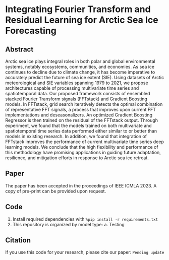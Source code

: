 # Integrating Fourier Transform and Residual Learning for Arctic Sea Ice Forecasting

## Abstract
Arctic sea ice plays integral roles in both polar and global environmental systems, notably ecosystems, communities, and economies. As sea ice continues to decline due to climate change, it has become imperative to accurately predict the future of sea ice extent (SIE). Using datasets of Arctic meteorological and SIE variables spanning 1979 to 2021, we propose architectures capable of processing multivariate time series and spatiotemporal data. Our proposed framework consists of ensembled stacked Fourier Transform signals (FFTstack) and Gradient Boosting models. In FFTstack, grid search iteratively detects the optimal combination of representative FFT signals, a process that improves upon current FFT implementations and deseasonalizers. An optimized Gradient Boosting Regressor is then trained on the residual of the FFTstack output. Through experiment, we found that the models trained on both multivariate and spatiotemporal time series data performed either similar to or better than models in existing research. In addition, we found that integration of FFTstack improves the performance of current multivariate time series deep learning models. We conclude that the high flexibility and performance of this methodology have promising applications in guiding future adaptation, resilience, and mitigation efforts in response to Arctic sea ice retreat.

## Paper
The paper has been accepted in the proceedings of IEEE ICMLA 2023. A copy of pre-print can be provided upon request.

## Code
1. Install required dependencies with `%pip install -r requirements.txt`
2. This repository is organized by model type:
  a. Testing 

## Citation
If you use this code for your research, please cite our paper:
`Pending update`
